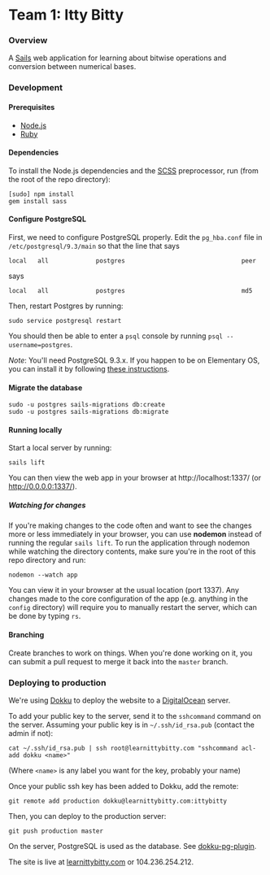 # Team 1: Itty Bitty

### Overview

A [Sails](http://sailsjs.org) web application for learning about bitwise operations and conversion between numerical bases.



### Development


#### Prerequisites
- [Node.js](http://nodejs.org/)
- [Ruby](https://www.ruby-lang.org/en/)


#### Dependencies
To install the Node.js dependencies and the [SCSS](http://sass-lang.com/) preprocessor, run (from the root of the repo directory):

```shell
[sudo] npm install
gem install sass
```

#### Configure PostgreSQL

First, we need to configure PostgreSQL properly. Edit the `pg_hba.conf` file in `/etc/postgresql/9.3/main` so that the line that says

```
local   all             postgres                                peer
```

says

```
local   all             postgres                                md5
```

Then, restart Postgres by running:

```shell
sudo service postgresql restart
```

You should then be able to enter a `psql` console by running `psql --username=postgres`.

*Note*: You'll need PostgreSQL 9.3.x. If you happen to be on Elementary OS, you can install it by following [these instructions](http://notes.kloop.kg/2014/11/11/install-postgresql-9-3-on-elementary-os/).

#### Migrate the database

```shell
sudo -u postgres sails-migrations db:create
sudo -u postgres sails-migrations db:migrate
```

#### Running locally
Start a local server by running:
```shell
sails lift
```

You can then view the web app in your browser at http://localhost:1337/ (or http://0.0.0.0:1337/).

##### Watching for changes
If you're making changes to the code often and want to see the changes more or less immediately in your browser, you can use **nodemon** instead of running the regular `sails lift`. To run the application through nodemon while watching the directory contents, make sure you're in the root of this repo directory and run:

```shell
nodemon --watch app
```

You can view it in your browser at the usual location (port 1337). Any changes made to the core configuration of the app (e.g. anything in the `config` directory) will require you to manually restart the server, which can be done by typing `rs`.


#### Branching
Create branches to work on things. When you're done working on it, you can submit a pull request to merge it back into the `master` branch.



### Deploying to production
We're using [Dokku](https://github.com/progrium/dokku) to deploy the website to a [DigitalOcean](https://www.digitalocean.com/) server.

To add your public key to the server, send it to the `sshcommand` command on the server. Assuming your public key is in `~/.ssh/id_rsa.pub` (contact the admin if not):

```shell
cat ~/.ssh/id_rsa.pub | ssh root@learnittybitty.com "sshcommand acl-add dokku <name>"
```

(Where `<name>` is any label you want for the key, probably your name)

Once your public ssh key has been added to Dokku, add the remote:

```shell
git remote add production dokku@learnittybitty.com:ittybitty
```

Then, you can deploy to the production server:

```shell
git push production master
```

On the server, PostgreSQL is used as the database. See [dokku-pg-plugin](https://github.com/Kloadut/dokku-pg-plugin).

The site is live at [learnittybitty.com](http://learnittybitty.com) or 104.236.254.212.
